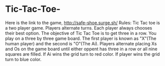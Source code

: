 # Tic-Tac-Toe-

Here is the link to the game,    http://safe-shoe.surge.sh/
Rules:
Tic Tac toe is a two player game. Players alternate turns.
Each player always chooses their best option.
The objective of Tic Tac Toe is to get three in a row. You play on a three by three game board. The first player is known as "X"(The human player) and the second is "O"(The Ai). Players alternate placing Xs and Os on the game board until either oppent has three in a row or all nine squares are filled.
If Ai wins the grid turn to red color.
If player wins the grid turn to blue color.
